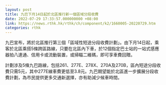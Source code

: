 ```yaml
---
layout: post
title: 九巴下月14日起於北區推行新一個區域分段收費
date: 2022-07-29 17:33:57.000000000 +08:00
link: https://news.rthk.hk/rthk/ch/component/k2/1660005-20220729.htm
categories: rthk
---
```


九巴宣布，將於北區推行第三個「區域性短途分段收費計劃」。由下月14日起，乘客於北區乘搭5條跨區路線，只要在北區內下車，於12個指定巴士站的一站式感應器拍八達通、信用卡或流動裝置，或掃瞄二維碼，即可享車費回贈。

計劃涉及5條九巴路線，包括261、277E、278X、270A及270B，區內短途分段收費只需5元，其中277E線車費更低至3.8元。九巴期望能於北區進一步擴展分段收費計劃，為市民提供更多交通新選擇，亦有助減少候車時間。

